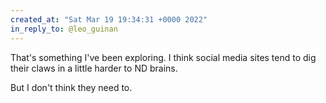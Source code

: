 ```yaml
---
created_at: "Sat Mar 19 19:34:31 +0000 2022"
in_reply_to: @leo_guinan
---
```


That's something I've been exploring. I think social media sites tend to dig their claws in a little harder to ND brains. 

But I don't think they need to.
